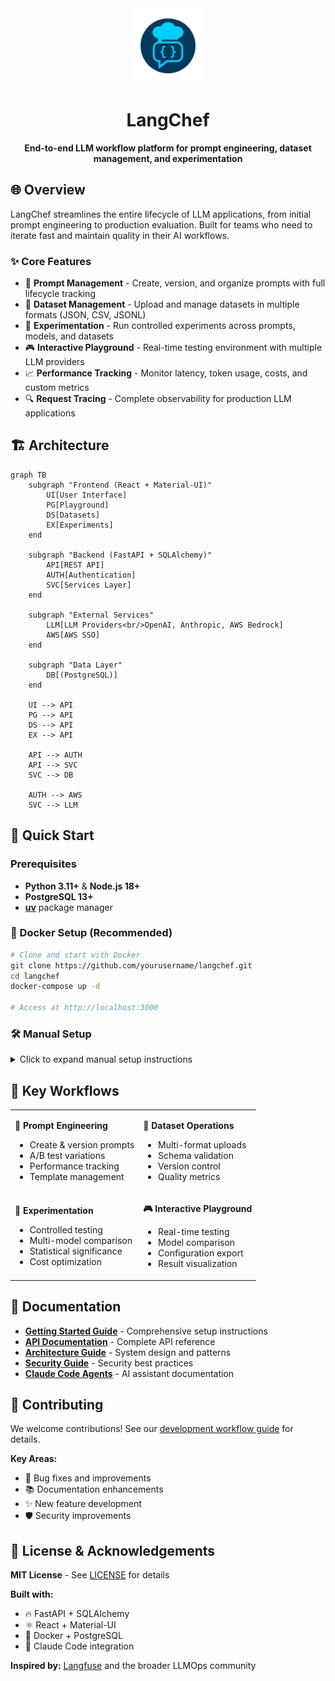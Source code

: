 <div align="center">
  <img src="lang-chef.png" alt="LangChef" width="120" height="120">
  <h1>LangChef</h1>
  <p><strong>End-to-end LLM workflow platform for prompt engineering, dataset management, and experimentation</strong></p>
</div>

## 🌐 Overview

LangChef streamlines the entire lifecycle of LLM applications, from initial prompt engineering to production evaluation. Built for teams who need to iterate fast and maintain quality in their AI workflows.

### ✨ Core Features

- 📝 **Prompt Management** - Create, version, and organize prompts with full lifecycle tracking
- 📁 **Dataset Management** - Upload and manage datasets in multiple formats (JSON, CSV, JSONL)
- 🧪 **Experimentation** - Run controlled experiments across prompts, models, and datasets
- 🎮 **Interactive Playground** - Real-time testing environment with multiple LLM providers
- 📈 **Performance Tracking** - Monitor latency, token usage, costs, and custom metrics
- 🔍 **Request Tracing** - Complete observability for production LLM applications

## 🏗️ Architecture

```mermaid
graph TB
    subgraph "Frontend (React + Material-UI)"
        UI[User Interface]
        PG[Playground]
        DS[Datasets]
        EX[Experiments]
    end
    
    subgraph "Backend (FastAPI + SQLAlchemy)"
        API[REST API]
        AUTH[Authentication]
        SVC[Services Layer]
    end
    
    subgraph "External Services"
        LLM[LLM Providers<br/>OpenAI, Anthropic, AWS Bedrock]
        AWS[AWS SSO]
    end
    
    subgraph "Data Layer"
        DB[(PostgreSQL)]
    end
    
    UI --> API
    PG --> API
    DS --> API
    EX --> API
    
    API --> AUTH
    API --> SVC
    SVC --> DB
    
    AUTH --> AWS
    SVC --> LLM
```

## 🚀 Quick Start

### Prerequisites
- **Python 3.11+** & **Node.js 18+**
- **PostgreSQL 13+** 
- **[uv](https://github.com/astral-sh/uv)** package manager

### 🐳 Docker Setup (Recommended)

```bash
# Clone and start with Docker
git clone https://github.com/yourusername/langchef.git
cd langchef
docker-compose up -d

# Access at http://localhost:3000
```

### 🛠️ Manual Setup

<details>
<summary>Click to expand manual setup instructions</summary>

#### Backend Setup
```bash
cd backend
pip install uv
uv venv .venv && source .venv/bin/activate
uv pip install -e .

# Database setup
createdb langchef
alembic upgrade head

# Start backend (port 8000)
uvicorn main:app --reload
```

#### Frontend Setup
```bash
cd frontend
npm install

# Start frontend (port 3000)
npm start
```

#### Environment Configuration
Copy `.env.example` to `.env` and configure:
```env
DATABASE_URL=postgresql://postgres:postgres@localhost:5432/langchef
SECRET_KEY=your-secure-secret-key  # Generate with: openssl rand -hex 32
OPENAI_API_KEY=sk-...

# Optional: AWS Integration
AWS_ACCESS_KEY_ID=your-key
AWS_SECRET_ACCESS_KEY=your-secret
AWS_REGION=us-east-1
```

</details>

## 🎯 Key Workflows

<table>
<tr>
<td>

**📝 Prompt Engineering**
- Create & version prompts
- A/B test variations
- Performance tracking
- Template management

</td>
<td>

**📁 Dataset Operations** 
- Multi-format uploads
- Schema validation
- Version control
- Quality metrics

</td>
</tr>
<tr>
<td>

**🧪 Experimentation**
- Controlled testing
- Multi-model comparison
- Statistical significance
- Cost optimization

</td>
<td>

**🎮 Interactive Playground**
- Real-time testing
- Model comparison
- Configuration export
- Result visualization

</td>
</tr>
</table>

## 📄 Documentation

- **[Getting Started Guide](docs/development/getting-started.md)** - Comprehensive setup instructions
- **[API Documentation](docs/api/)** - Complete API reference
- **[Architecture Guide](docs/architecture/)** - System design and patterns
- **[Security Guide](docs/security/)** - Security best practices
- **[Claude Code Agents](docs/claude-agents/)** - AI assistant documentation

## 🤝 Contributing

We welcome contributions! See our [development workflow guide](docs/development/development-workflow.md) for details.

**Key Areas:**
- 🐛 Bug fixes and improvements
- 📚 Documentation enhancements  
- ✨ New feature development
- 🛡️ Security improvements

## 📜 License & Acknowledgements

**MIT License** - See [LICENSE](LICENSE) for details

**Built with:**
- 🔥 FastAPI + SQLAlchemy
- ⚛️ React + Material-UI
- 🐳 Docker + PostgreSQL
- 🤖 Claude Code integration

**Inspired by:** [Langfuse](https://github.com/langfuse/langfuse) and the broader LLMOps community